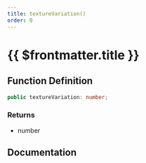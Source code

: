 ```yaml
---
title: textureVariation()
order: 0
---
```


# {{ $frontmatter.title }}

## Function Definition

```ts
public textureVariation: number;
```

### Returns

* number

## Documentation

<!--@include: ./parts/textureVariation.md-->
